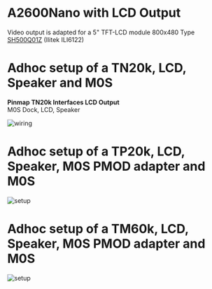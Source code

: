 # A2600Nano with LCD Output

Video output is adapted for a 5" TFT-LCD module 800x480 Type [SH500Q01Z](https://dl.sipeed.com/Accessories/LCD/500Q01Z-00%20spec.pdf) (Ilitek ILI6122)

# Adhoc setup of a TN20k, LCD, Speaker and M0S

**Pinmap TN20k Interfaces LCD Output**<br>
 M0S Dock, LCD, Speaker<br>



 ![wiring](\.assets/wiring_tn20k_lcd.png)


# Adhoc setup of a TP20k, LCD, Speaker, M0S PMOD adapter and M0S

  ![setup](\.assets/tp20k_lcd.png)

# Adhoc setup of a TM60k, LCD, Speaker, M0S PMOD adapter and M0S

  ![setup](\.assets/tm60k_lcd.png)





 